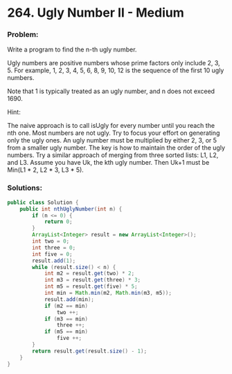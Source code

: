 # 264. Ugly Number II - Medium

### Problem:

Write a program to find the n-th ugly number.

Ugly numbers are positive numbers whose prime factors only include 2, 3, 5. For example, 1, 2, 3, 4, 5, 6, 8, 9, 10, 12 is the sequence of the first 10 ugly numbers.

Note that 1 is typically treated as an ugly number, and n does not exceed 1690.

Hint:

The naive approach is to call isUgly for every number until you reach the nth one. Most numbers are not ugly. Try to focus your effort on generating only the ugly ones.
An ugly number must be multiplied by either 2, 3, or 5 from a smaller ugly number.
The key is how to maintain the order of the ugly numbers. Try a similar approach of merging from three sorted lists: L1, L2, and L3.
Assume you have Uk, the kth ugly number. Then Uk+1 must be Min(L1 * 2, L2 * 3, L3 * 5).

### Solutions:

```java
public class Solution {
    public int nthUglyNumber(int n) {
        if (n <= 0) {
            return 0;
        }
        ArrayList<Integer> result = new ArrayList<Integer>();
        int two = 0;
        int three = 0;
        int five = 0;
        result.add(1);
        while (result.size() < n) {
            int m2 = result.get(two) * 2;
            int m3 = result.get(three) * 3;
            int m5 = result.get(five) * 5;
            int min = Math.min(m2, Math.min(m3, m5));
            result.add(min);
            if (m2 == min)
                two ++;
            if (m3 == min) 
                three ++;
            if (m5 == min)
                five ++;
        }
        return result.get(result.size() - 1);
    }
}
```